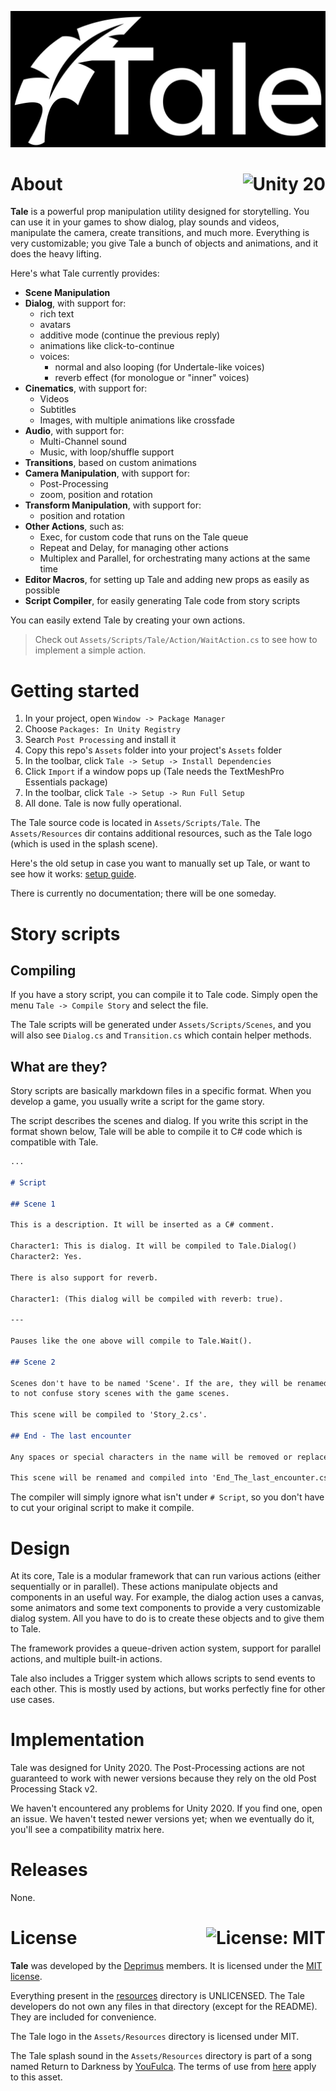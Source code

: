 <p align="center">
  <img src="public/logo.png" alt="Tale">
</p>

# About <a href="https://unity.com"><img align="right" src="https://img.shields.io/badge/Unity-2020.3.2f1-000000?logo=Unity" alt="Unity 20" /></a>

**Tale** is a powerful prop manipulation utility designed for storytelling. You can use it in your games to show dialog, play sounds and videos, manipulate the camera, create transitions, and much more.
Everything is very customizable; you give Tale a bunch of objects and animations, and it does the heavy lifting.

Here's what Tale currently provides:

- **Scene Manipulation**
- **Dialog**, with support for:
  - rich text
  - avatars
  - additive mode (continue the previous reply)
  - animations like click-to-continue
  - voices:
    - normal and also looping (for Undertale-like voices)
    - reverb effect (for monologue or "inner" voices)
- **Cinematics**, with support for:
  - Videos
  - Subtitles
  - Images, with multiple animations like crossfade
- **Audio**, with support for:
  - Multi-Channel sound
  - Music, with loop/shuffle support
- **Transitions**, based on custom animations
- **Camera Manipulation**, with support for:
  - Post-Processing
  - zoom, position and rotation
- **Transform Manipulation**, with support for:
  - position and rotation
- **Other Actions**, such as:
  - Exec, for custom code that runs on the Tale queue
  - Repeat and Delay, for managing other actions
  - Multiplex and Parallel, for orchestrating many actions at the same time
- **Editor Macros**, for setting up Tale and adding new props as easily as possible
- **Script Compiler**, for easily generating Tale code from story scripts

You can easily extend Tale by creating your own actions.

> Check out `Assets/Scripts/Tale/Action/WaitAction.cs` to see how to implement a simple action.

# Getting started

1. In your project, open `Window -> Package Manager`
2. Choose `Packages: In Unity Registry`
3. Search `Post Processing` and install it
4. Copy this repo's `Assets` folder into your project's `Assets` folder
5. In the toolbar, click `Tale -> Setup -> Install Dependencies`
6. Click `Import` if a window pops up (Tale needs the TextMeshPro Essentials package)
7. In the toolbar, click `Tale -> Setup -> Run Full Setup`
8. All done. Tale is now fully operational.

The Tale source code is located in `Assets/Scripts/Tale`. The `Assets/Resources` dir contains additional resources, such as the Tale logo (which is used in the splash scene).

Here's the old setup in case you want to manually set up Tale, or want to see how it works: [setup guide](https://github.com/deprimus/Tale/blob/master/SETUP.md).

There is currently no documentation; there will be one someday.

# Story scripts

## Compiling
If you have a story script, you can compile it to Tale code. Simply open the menu `Tale -> Compile Story` and select the file.

The Tale scripts will be generated under `Assets/Scripts/Scenes`, and you will also see `Dialog.cs` and `Transition.cs` which contain helper methods.

## What are they?
Story scripts are basically markdown files in a specific format. When you develop a game, you usually write a script for the game story.

The script describes the scenes and dialog. If you write this script in the format shown below, Tale will be able to compile it to C# code
which is compatible with Tale.

```md
...

# Script

## Scene 1

This is a description. It will be inserted as a C# comment.

Character1: This is dialog. It will be compiled to Tale.Dialog()
Character2: Yes.

There is also support for reverb.

Character1: (This dialog will be compiled with reverb: true).

---

Pauses like the one above will compile to Tale.Wait().

## Scene 2

Scenes don't have to be named 'Scene'. If the are, they will be renamed to 'Story', as
to not confuse story scenes with the game scenes.

This scene will be compiled to 'Story_2.cs'.

## End - The last encounter

Any spaces or special characters in the name will be removed or replaced with an underscore.

This scene will be renamed and compiled into 'End_The_last_encounter.cs'
```

The compiler will simply ignore what isn't under `# Script`, so you don't have to cut your original script to make it compile.

# Design

At its core, Tale is a modular framework that can run various actions (either sequentially or in parallel).
These actions manipulate objects and components in an useful way. For example, the dialog action uses a canvas, some animators and some text components
to provide a very customizable dialog system. All you have to do is to create these objects and to give them to Tale.

The framework provides a queue-driven action system, support for parallel actions, and multiple built-in actions.                                                                                 

Tale also includes a Trigger system which allows scripts to send events to each other. This is mostly used by actions, but works perfectly fine for other use cases.

# Implementation

Tale was designed for Unity 2020. The Post-Processing actions are not guaranteed to work with newer versions because they rely on the old Post Processing Stack v2.

We haven't encountered any problems for Unity 2020. If you find one, open an issue. We haven't tested newer versions yet; when we eventually do it, you'll see a compatibility matrix here.


# Releases

None.

# License <a href="https://github.com/deprimus/Tale/blob/master/LICENSE"><img align="right" src="https://img.shields.io/badge/License-MIT-blue.svg" alt="License: MIT" /></a>

**Tale** was developed by the [Deprimus](https://wiki.deprimus.men) members. It is licensed under the [MIT license](https://github.com/deprimus/Tale/blob/master/LICENSE).

Everything present in the [resources](https://github.com/deprimus/Tale/tree/master/resources) directory is UNLICENSED. The Tale developers do not own any files in that directory (except for the README). They are included
for convenience.

The Tale logo in the `Assets/Resources` directory is licensed under MIT.

The Tale splash sound in the `Assets/Resources` directory is part of a song named Return to Darkness by [YouFulca](https://youfulca.com/). The terms of use from [here](https://youfulca.com/en/kiyaku_jp/) apply to this asset.